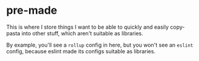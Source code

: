 # pre-made

This is where I store things I want to be able to quickly and easily copy-pasta into other stuff, which
aren't suitable as libraries.

By example, you'll see a `rollup` config in here, but you won't see an `eslint` config, because eslint
made its configs suitable as libraries.
